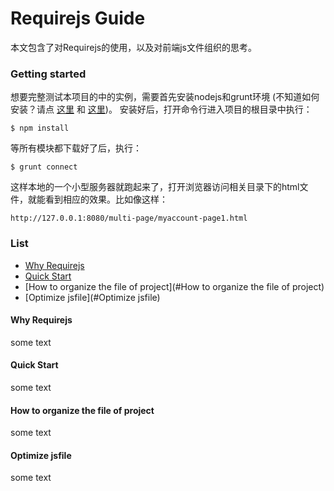 # Requirejs Guide

本文包含了对Requirejs的使用，以及对前端js文件组织的思考。
    
    
### Getting started
    
想要完整测试本项目的中的实例，需要首先安装nodejs和grunt环境 (不知道如何安装？请点 [这里](http://nodejs.org/) 和 [这里](http://www.gruntjs.net/))。 
安装好后，打开命令行进入项目的根目录中执行：
```
$ npm install
```
等所有模块都下载好了后，执行：
``` 
$ grunt connect
```
这样本地的一个小型服务器就跑起来了，打开浏览器访问相关目录下的html文件，就能看到相应的效果。比如像这样：
```
http://127.0.0.1:8080/multi-page/myaccount-page1.html
```


### List

- [Why Requirejs](#why-requirejs)
- [Quick Start](#quick-start)
- [How to organize the file of project](#How to organize the file of project)
- [Optimize jsfile](#Optimize jsfile)


#### Why Requirejs

some text



#### Quick Start

some text



#### How to organize the file of project

some text



#### Optimize jsfile

some text






